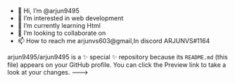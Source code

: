 - 👋 Hi, I’m @arjun9495
- 👀 I’m interested in web development
- 🌱 I’m currently learning Html
- 💞️ I’m looking to collaborate on 
- 📫 How to reach me arjunvs603@gmail,In discord 
ARJUNVS#1164

arjun9495/arjun9495 is a ✨ special ✨ repository because its `README.md` (this file) appears on your GitHub profile.
You can click the Preview link to take a look at your changes.
--->
